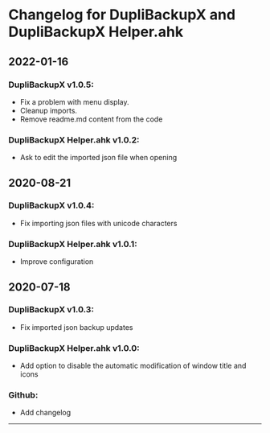# Changelog for DupliBackupX and DupliBackupX Helper.ahk

## **2022-01-16**

### DupliBackupX v1.0.5:
- Fix a problem with menu display.  
- Cleanup imports.  
- Remove readme.md content from the code

### DupliBackupX Helper.ahk v1.0.2:
- Ask to edit the imported json file when opening  

## **2020-08-21**

### DupliBackupX v1.0.4:
- Fix importing json files with unicode characters

### DupliBackupX Helper.ahk v1.0.1:
- Improve configuration

## **2020-07-18**

### DupliBackupX v1.0.3:
- Fix imported json backup updates

### DupliBackupX Helper.ahk v1.0.0:
- Add option to disable the automatic modification of window title and icons

### Github:
- Add changelog

---